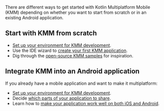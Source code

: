 [//]: # (title: Getting started)
[//]: # (auxiliary-id: Getting_started)

There are different ways to get started with Kotlin Multiplatform Mobile (KMM) depending on whether you want to start from scratch or in an existing Android application.

## Start with KMM from scratch

* [Set up your environment for KMM development](setup.md).
* Use the IDE wizard to [create your first KMM application](create-first-app.md).
* Dig through the [open-source KMM samples](samples.md) for inspiration.

## Integrate KMM into an Android application

If you already have a mobile application and want to make it multiplatform:

* [Set up your environment for KMM development](setup.md).
* Decide [which parts of your application to share](integrate-in-existing-app.md#decide-what-to-share).
* Learn how to [make your application work well on both iOS and Android](integrate-in-existing-app.md#integrate-kmm-into-an-existing-application).
